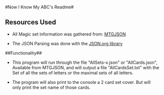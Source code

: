 #Now I Know My ABC's Readme#

## Resources Used ##

* All Magic set information was gathered from: [MTGJSON](http://mtgjson.com/)

* The JSON Parsing was done with the [JSON.org library](http://www.json.org/java/)

##Functionality##

* This program will run through the file "AllSets-x.json" or "AllCards.json", Available from MTGJSON, and will output a file "AllCardsSet.txt" with the Set of all the sets of letters or the maximal sets of all letters.

* The program will also print to the console a 2 card set cover. But will only print the set name of those cards.


